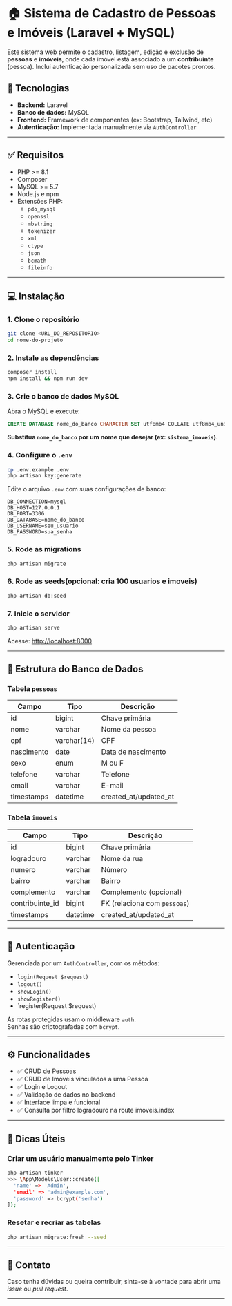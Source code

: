 # 🏠 Sistema de Cadastro de Pessoas e Imóveis (Laravel + MySQL)

Este sistema web permite o cadastro, listagem, edição e exclusão de **pessoas** e **imóveis**, onde cada imóvel está associado a um **contribuinte** (pessoa). Inclui autenticação personalizada sem uso de pacotes prontos.

## 🚀 Tecnologias

- **Backend:** Laravel
- **Banco de dados:** MySQL
- **Frontend:** Framework de componentes (ex: Bootstrap, Tailwind, etc)
- **Autenticação:** Implementada manualmente via `AuthController`

---

## ✅ Requisitos

- PHP >= 8.1  
- Composer  
- MySQL >= 5.7  
- Node.js e npm  
- Extensões PHP:
  - `pdo_mysql`
  - `openssl`
  - `mbstring`
  - `tokenizer`
  - `xml`
  - `ctype`
  - `json`
  - `bcmath`
  - `fileinfo`

---

## 💻 Instalação

### 1. Clone o repositório

```bash
git clone <URL_DO_REPOSITORIO>
cd nome-do-projeto
```

### 2. Instale as dependências

```bash
composer install
npm install && npm run dev
```

### 3. Crie o banco de dados MySQL

Abra o MySQL e execute:

```sql
CREATE DATABASE nome_do_banco CHARACTER SET utf8mb4 COLLATE utf8mb4_unicode_ci;
```

**Substitua `nome_do_banco` por um nome que desejar (ex: `sistema_imoveis`).**

### 4. Configure o `.env`

```bash
cp .env.example .env
php artisan key:generate
```

Edite o arquivo `.env` com suas configurações de banco:

```
DB_CONNECTION=mysql
DB_HOST=127.0.0.1
DB_PORT=3306
DB_DATABASE=nome_do_banco
DB_USERNAME=seu_usuario
DB_PASSWORD=sua_senha
```

### 5. Rode as migrations

```bash
php artisan migrate
```
### 6. Rode as seeds(opcional: cria 100 usuarios e imoveis)
```bash
php artisan db:seed
```
### 7. Inicie o servidor

```bash
php artisan serve
```

Acesse: [http://localhost:8000](http://localhost:8000)

---

## 🧩 Estrutura do Banco de Dados

### Tabela `pessoas`

| Campo       | Tipo        | Descrição            |
|-------------|-------------|----------------------|
| id          | bigint      | Chave primária       |
| nome        | varchar     | Nome da pessoa       |
| cpf         | varchar(14) | CPF                  |
| nascimento  | date        | Data de nascimento   |
| sexo        | enum        | M ou F               |
| telefone    | varchar     | Telefone             |
| email       | varchar     | E-mail               |
| timestamps  | datetime    | created_at/updated_at|

### Tabela `imoveis`

| Campo           | Tipo    | Descrição                       |
|------------------|---------|---------------------------------|
| id              | bigint | Chave primária                 |
| logradouro      | varchar | Nome da rua                    |
| numero          | varchar | Número                         |
| bairro          | varchar | Bairro                         |
| complemento     | varchar | Complemento (opcional)         |
| contribuinte_id | bigint  | FK (relaciona com `pessoas`)   |
| timestamps      | datetime| created_at/updated_at          |

---

## 🔐 Autenticação

Gerenciada por um `AuthController`, com os métodos:

- `login(Request $request)`  
- `logout()`  
- `showLogin()`
- `showRegister()`
- `register(Request $request) 

As rotas protegidas usam o middleware `auth`.  
Senhas são criptografadas com `bcrypt`.

---

## ⚙️ Funcionalidades

- ✅ CRUD de Pessoas  
- ✅ CRUD de Imóveis vinculados a uma Pessoa  
- ✅ Login e Logout  
- ✅ Validação de dados no backend  
- ✅ Interface limpa e funcional  
- ✅ Consulta por filtro logradouro na route imoveis.index

---

## 🧠 Dicas Úteis

### Criar um usuário manualmente pelo Tinker

```bash
php artisan tinker
>>> \App\Models\User::create([
  'name' => 'Admin',
  'email' => 'admin@example.com',
  'password' => bcrypt('senha')
]);
```

### Resetar e recriar as tabelas

```bash
php artisan migrate:fresh --seed
```

---

## 💬 Contato

Caso tenha dúvidas ou queira contribuir, sinta-se à vontade para abrir uma _issue_ ou _pull request_.

---
